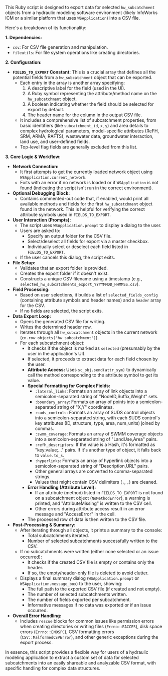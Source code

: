 This Ruby script is designed to export data for selected `hw_subcatchment` objects from a hydraulic modeling software environment (likely InfoWorks ICM or a similar platform that uses `WSApplication`) into a CSV file.

Here's a breakdown of its functionality:

**1. Dependencies:**
* `csv`: For CSV file generation and manipulation.
* `fileutils`: For file system operations like creating directories.

**2. Configuration:**
* **`FIELDS_TO_EXPORT` Constant:** This is a crucial array that defines all the potential fields from a `hw_subcatchment` object that can be exported.
    * Each entry in the array is another array specifying:
        1.  A descriptive label for the field (used in the UI).
        2.  A Ruby symbol representing the attribute/method name on the `hw_subcatchment` object.
        3.  A boolean indicating whether the field should be selected for export by default.
        4.  The header name for the column in the output CSV file.
    * It includes a comprehensive list of subcatchment properties, from basic identifiers (like `subcatchment_id`, `x`, `y`) and area details to complex hydrological parameters, model-specific attributes (ReFH, SRM, ARMA, RAFTS), wastewater data, groundwater interaction, land use, and user-defined fields.
    * Top-level flag fields are generally excluded from this list.

**3. Core Logic & Workflow:**
* **Network Connection:**
    * It first attempts to get the currently loaded network object using `WSApplication.current_network`.
    * Exits with an error if no network is loaded or if `WSApplication` is not found (indicating the script isn't run in the correct environment).
* **Optional Debugging Block:**
    * Contains commented-out code that, if enabled, would print all available methods and fields for the first `hw_subcatchment` object found in the network. This is helpful for verifying the correct attribute symbols used in `FIELDS_TO_EXPORT`.
* **User Interaction (Prompts):**
    * The script uses `WSApplication.prompt` to display a dialog to the user.
    * Users are asked to:
        * Specify an output folder for the CSV file.
        * Select/deselect all fields for export via a master checkbox.
        * Individually select or deselect each field listed in `FIELDS_TO_EXPORT`.
    * If the user cancels this dialog, the script exits.
* **File Setup:**
    * Validates that an export folder is provided.
    * Creates the export folder if it doesn't exist.
    * Constructs a unique CSV filename using a timestamp (e.g., `selected_hw_subcatchments_export_YYYYMMDD_HHMMSS.csv`).
* **Field Processing:**
    * Based on user selections, it builds a list of `selected_fields_config` (containing attribute symbols and header names) and a `header` array for the CSV.
    * If no fields are selected, the script exits.
* **Data Export Loop:**
    * Opens the generated CSV file for writing.
    * Writes the determined header row.
    * Iterates through all `hw_subcatchment` objects in the current network (`cn.row_objects('hw_subcatchment')`).
    * For each subcatchment object:
        * It checks if the object is marked as `selected` (presumably by the user in the application's UI).
        * If selected, it proceeds to extract data for each field chosen by the user.
        * **Attribute Access:** Uses `sc_obj.send(attr_sym)` to dynamically call the method corresponding to the attribute symbol to get its value.
        * **Special Formatting for Complex Fields:**
            * `:lateral_links`: Formats an array of link objects into a semicolon-separated string of "NodeID,Suffix,Weight" sets.
            * `:boundary_array`: Formats an array of points into a semicolon-separated string of "X,Y" coordinates.
            * `:suds_controls`: Formats an array of SUDS control objects into a semicolon-separated string, with each SUDS control's key attributes (ID, structure, type, area, num_units) joined by commas.
            * `:swmm_coverage`: Formats an array of SWMM coverage objects into a semicolon-separated string of "LandUse,Area" pairs.
            * `:refh_descriptors`: If the value is a Hash, it's formatted as "key:value;..." pairs. If it's another type of object, it falls back to `value.to_s`.
            * `:hyperlinks`: Formats an array of hyperlink objects into a semicolon-separated string of "Description,URL" pairs.
            * Other general arrays are converted to comma-separated strings.
            * Values that might contain CSV delimiters (`;`, `,`) are cleaned.
        * **Error Handling (Attribute Level):**
            * If an attribute (method) listed in `FIELDS_TO_EXPORT` is not found on a subcatchment object (`NoMethodError`), a warning is printed, and "AttributeMissing" is written to the CSV cell.
            * Other errors during attribute access result in an error message and "AccessError" in the cell.
        * The processed row of data is then written to the CSV file.
* **Post-Processing & Summary:**
    * After iterating through all objects, it prints a summary to the console:
        * Total subcatchments iterated.
        * Number of selected subcatchments successfully written to the CSV.
    * If no subcatchments were written (either none selected or an issue occurred):
        * It checks if the created CSV file is empty or contains only the header.
        * If so, the empty/header-only file is deleted to avoid clutter.
    * Displays a final summary dialog (`WSApplication.prompt` or `WSApplication.message_box`) to the user, showing:
        * The full path to the exported CSV file (if created and not empty).
        * The number of selected subcatchments written.
        * The number of fields exported per subcatchment.
        * Informative messages if no data was exported or if an issue occurred.
* **Overall Error Handling:**
    * Includes `rescue` blocks for common issues like permission errors when creating directories or writing files (`Errno::EACCES`), disk space errors (`Errno::ENOSPC`), CSV formatting errors (`CSV::MalformedCSVError`), and other generic exceptions during the export process.

In essence, this script provides a flexible way for users of a hydraulic modeling application to extract a custom set of data for selected subcatchments into an easily shareable and analyzable CSV format, with specific handling for complex data structures.